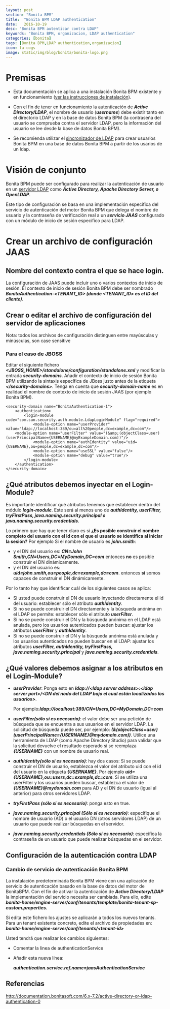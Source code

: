 ```yaml
---
layout: post
section: "Bonita BPM"
title:  "Bonita BPM LDAP authentication"
date:   2016-10-19
desc: "Bonita BPM autenticar contra LDAP"
keywords: "Bonita BPM, organizacion, LDAP authentication"
categories: [bonita]
tags: [Bonita BPM,LDAP authentication,organizacion] 
icon: fa-cogs
image: static/img/blog/bonita/bonita-logo.png
---
```


# Premisas

* Esta documentación se aplica a una instalación Bonita BPM existente y en funcionamiento ([ver las instrucciones de instalación](https://javiermartinalonso.github.io/bonita/2016/10/18/bonita-bundle-JBOSS.html "bonita-bundle-JBOSS")).

* Con el fin de tener en funcionamiento la autenticación de ***Active Directory/LDAP***, el nombre de usuario (***username***) debe existir tanto en el directorio LDAP y en la base de datos Bonita BPM (la contraseña del usuario se comprueba contra el servidor LDAP, pero la información del usuario se lee desde la base de datos Bonita BPM). 

* Se recomienda utilizar el [sincronizador de LDAP](https://javiermartinalonso.github.io/bonita/2016/10/19/bonita-LDAP-Synchronizer.html "sincronizador de LDAP") para crear usuarios Bonita BPM en una base de datos Bonita BPM a partir de los usarios de un ldap.

# Visión de conjunto

Bonita BPM puede ser configurado para realizar la autenticación de usuario en un [servidor LDAP](https://javiermartinalonso.github.io/ldap/2016/10/18/ldap-Open-LDAP.html "servidor LDAPn") como ***Active Directory, Apache Directory Server, o OpenLDAP***.

Este tipo de configuración se basa en una implementación específica del servicio de autenticación del motor Bonita BPM que delega el nombre de usuario y la contraseña de verificación real a un ***servicio JAAS*** configurado con un módulo de inicio de sesión específico para LDAP.

<!--more-->

# Crear un archivo de configuración JAAS

## Nombre del contexto contra el que se hace login.

La configuración de JAAS puede incluir uno o varios contextos de inicio de sesión. El contexto de inicio de sesión Bonita BPM debe ser nombrado ***BonitaAuthentication-\<TENANT_ID\> (donde \<TENANT_ID\> es el ID del cliente)***.

## Crear o editar el archivo de configuración del servidor de aplicaciones

Nota: todos los archivos de configuración distinguen entre mayúsculas y minúsculas, son case sensitive

### Para el caso de JBOSS

Editar el siguiente fichero ***\<JBOSS_HOME\>/standalone/configuration/standalone.xml*** y modificar la entrada ***security-domains***.
Añadir el contexto de inicio de sesión Bonita BPM utilizando la sintaxis específica de JBoss justo antes de la etiqueta ***\</security-domains\>***. 
Tenga en cuenta que ***security-domain-name*** es en realidad el nombre de contexto de inicio de sesión JAAS (por ejemplo Bonita BPM).

	<security-domain name="BonitaAuthentication-1">
	    <authentication>
	        <login-module code="com.sun.security.auth.module.LdapLoginModule" flag="required">
	            <module-option name="userProvider" value="ldap://localhost:389/ou=all%20people,dc=example,dc=com"/>
	    <module-option name="userFilter" value="(&amp;(objectClass=user)(userPrincipalName={USERNAME}@myExampleDomain.com))"/>		    
	            <module-option name="authIdentity" value="uid={USERNAME},ou=people,dc=example,dc=com"/>
	            <module-option name="useSSL" value="false"/>
	            <module-option name="debug" value="true"/>
	        </login-module>
	    </authentication>
	</security-domain>

## ¿Qué atributos debemos inyectar en el Login-Module?

Es importante identificar qué atributos tenemos que establecer dentro del módulo ***login-module***. Este será al menos uno de ***authIdentity, userFilter, tryFirstPass, java.naming.security.principal o java.naming.security.credentials***. 

Lo primero que hay que tener claro es si **¿Es posible construir el nombre completo del usuario con el id con el que el usuario se identifica al iniciar la sesión?** 
Por ejemplo Si el nombre de usuario es ***john.smith***:

- y el DN del usuario es: ***CN=John Smith,CN=Users,DC=MyDomain,DC=com*** entonces **no** es posible construir el DN dinámicamente.
- y el DN del usuario es: ***uid=john.smith,ou=people,dc=example,dc=com***.
entonces **si** somos capaces de construir el DN dinámicamente.

Por lo tanto hay que identificar cuál de los siguientes casos se aplica:

* Si usted puede construir el DN de usuario inyectando directamente el id del usuario:  establecer sólo el atributo ***authIdentity***.
* Si no se puede construir el DN directamente y la búsqueda anónima en el LDAP se permite: establecer sólo el atributo ***userFilter***.
* Si no se puede construir el DN y la búsqueda anónima en el LDAP está anulada, pero los usuarios autenticados pueden buscar: ajustar los atributos ***userFilter*** y ***authIdentity***.
* Si no se puede construir el DN y la búsqueda anónima está anulada y los usuarios autenticados no pueden buscar en el LDAP: ajustar los atributos ***userFilter, authIdentity, tryFirstPass, java.naming.security.principal*** y ***java.naming.security.credentials***.

## ¿Qué valores debemos asignar a los atributos en el Login-Module?

* ***userProvider***: Ponga esto en ***ldap://\<ldap server address\>:\<ldap server port\>/\<DN del nodo del LDAP bajo el cual están localizados los usuarios\>***. 
 
	Por ejemplo:***ldap://localhost:389/CN=Users,DC=MyDomain,DC=com***

* ***userFilter(sólo si es necesario)***: el valor debe ser una petición de búsqueda que se encuentra a sus usuarios en el servidor LDAP. La solicitud de búsqueda puede ser, por ejemplo: ***(&(objectClass=user)(userPrincipalName={USERNAME}@mydomain.com))***. Utilice una herramienta de LDAP (como Apache Directory Studio) para validar que la solicitud devuelve el resultado esperado si se reemplaza ***{USERNAME}*** con un nombre de usuario real.

* ***authIdentity(sólo si es necesario)***: hay dos casos: 
Si se puede construir el DN de usuario, establezca el valor del atributo uid con el id del usuario en la etiqueta ***{USERNAME}***. Por ejemplo ***uid={USERNAME},ou=users,dc=example,dc=com***. 
Si se utiliza una userFilter y los usuarios pueden buscar, establezca el valor de ***{USERNAME}@mydomain.com*** para AD y el DN de usuario (igual al anterior) para otros servidores LDAP.

* ***tryFirstPass (sólo si es necesario)***: ponga esto en true.

* ***java.naming.security.principal (Sólo si es necesario)***: especifique el nombre de usuario (AD) o el usuario DN (otros servidores LDAP) de un usuario que puede realizar búsquedas en el servidor.

* ***java.naming.security.credentials (Sólo si es necesario)***: especifica la contraseña de un usuario que puede realizar búsquedas en el servidor.

## Configuración de la autenticación contra LDAP

### Cambio de servicio de autenticación Bonita BPM

La instalación predeterminada Bonita BPM viene con una aplicación de servicio de autenticación basado en la base de datos del motor de BonitaBPM. 
Con el fin de activar la autenticación de ***Active Directory/LDAP*** la implementación del servicio necesita ser cambiada. 
Para ello, edite ***bonita-home/engine-server/conf/tenants/template/bonita-tenant-sp-custom.properties.***

Si edita este fichero los ajustes se aplicarán a todos los nuevos tenants. Para un tenant existente concreto, edite el archivo de propiedades en: ___bonita-home/engine-server/conf/tenants/<tenant-id\>___

Usted tendrá que realizar los cambios siguientes:

* Comentar la linea de authenticationService
* Añadir esta nueva línea:
	
	***authentication.service.ref.name=jaasAuthenticationService***

## Referencias

<http://documentation.bonitasoft.com/6.x-7.2/active-directory-or-ldap-authentication-0>
